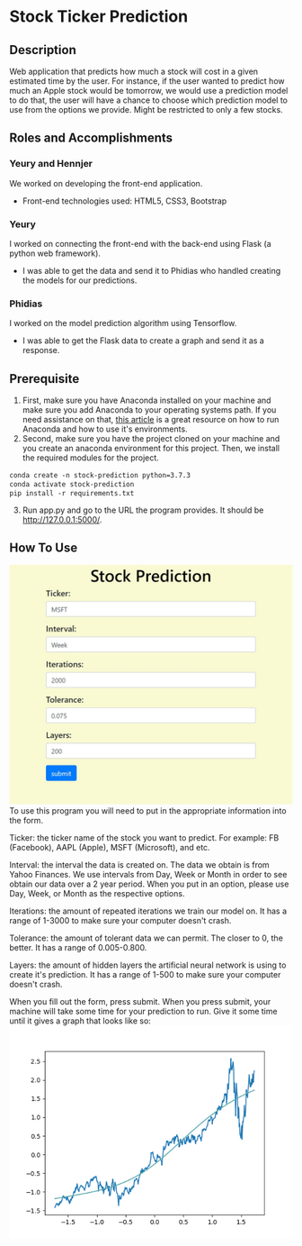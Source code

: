 # Stock Ticker Prediction
## Description
Web application that predicts how much a stock will cost in a given estimated time by the user. For instance, if the user wanted to predict how much an Apple stock would be tomorrow, we would use a  prediction model to do that, the user will have a chance to choose which prediction model to use from the options we provide. Might be restricted to only a few stocks.

## Roles and Accomplishments
### Yeury and Hennjer
We worked on developing the front-end application.
  - Front-end technologies used: HTML5, CSS3, Bootstrap

### Yeury
I worked on connecting the front-end with the back-end using Flask (a python web framework).
  - I was able to get the data and send it to Phidias who handled creating the models for our predictions.

### Phidias
I worked on the model prediction algorithm using Tensorflow.
  - I was able to get the Flask data to create a graph and send it as a response.

## Prerequisite
1. First, make sure you have Anaconda installed on your machine and make sure you add Anaconda to your operating systems path. If you need assistance on that, [this article](https://www.geeksforgeeks.org/how-to-setup-anaconda-path-to-environment-variable/) is a great resource on how to run Anaconda and how to use it's environments.
2. Second, make sure you have the project cloned on your machine and you create an anaconda environment for this project. Then, we install the required modules for the project.
```
conda create -n stock-prediction python=3.7.3
conda activate stock-prediction
pip install -r requirements.txt
```
3. Run app.py and go to the URL the program provides. It should be http://127.0.0.1:5000/.

## How To Use
![Homepage/Example](Example.jpg)
To use this program you will need to put in the appropriate information into the form.

Ticker: the ticker name of the stock you want to predict. For example: FB (Facebook), AAPL (Apple), MSFT (Microsoft), and etc.

Interval: the interval the data is created on. The data we obtain is from Yahoo Finances. We use intervals from Day, Week or Month in order to see obtain our data over a 2 year period. When you put in an option, please use Day, Week, or Month as the respective options.

Iterations: the amount of repeated iterations we train our model on. It has a range of 1-3000 to make sure your computer doesn't crash.

Tolerance: the amount of tolerant data we can permit. The closer to 0, the better. It has a range of 0.005-0.800.

Layers: the amount of hidden layers the artificial neural network is using to create it's prediction. It has a range of 1-500 to make sure your computer doesn't crash.

When you fill out the form, press submit. When you press submit, your machine will take some time for your prediction to run. Give it some time until it gives a graph that looks like so:
![Graph](MSFT-Plot.png)

